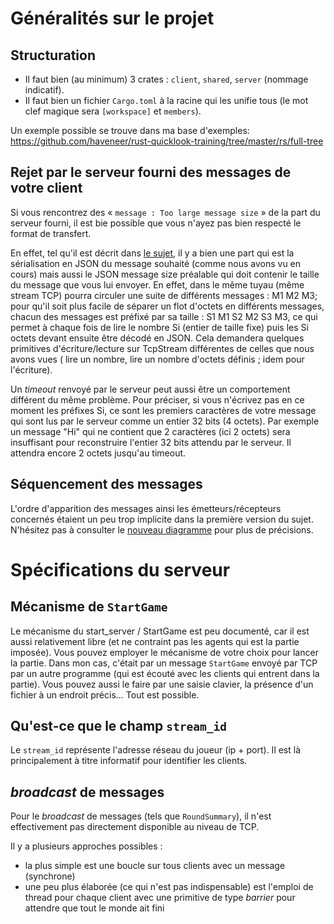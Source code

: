 # Généralités sur le projet

## Structuration

* Il faut bien (au minimum) 3 crates : `client`, `shared`, `server` (nommage indicatif).
* Il faut bien un fichier `Cargo.toml` à la racine qui les unifie tous (le mot clef magique sera `[workspace]`
  et `members`).

Un exemple possible se trouve dans ma base d'exemples:
https://github.com/haveneer/rust-quicklook-training/tree/master/rs/full-tree

## Rejet par le serveur fourni des messages de votre client

Si vous rencontrez des « `message : Too large message size` » de la part du serveur fourni, il est bie possible que vous
n'ayez pas bien respecté le format de transfert.

En effet, tel qu'il est décrit
dans [le sujet](https://github.com/haveneer-training/la-patate-chaude#le-protocole-déchange), il y a
bien une part qui est la sérialisation en JSON du message souhaité (comme nous avons vu en cours) mais aussi le JSON
message size préalable qui doit contenir le taille du message que vous lui envoyer.
En effet, dans le même tuyau (même stream TCP) pourra circuler une suite de différents messages : M1 M2 M3; pour qu'il
soit plus facile de séparer un flot d'octets en différents messages, chacun des messages est préfixé par sa taille : S1
M1 S2 M2 S3 M3, ce qui permet à chaque fois de lire le nombre Si (entier de taille fixe) puis les Si octets devant
ensuite être décodé en JSON.
Cela demandera quelques primitives d'écriture/lecture sur TcpStream différentes de celles que nous avons vues (
lire un nombre, lire un nombre d'octets définis ; idem pour l'écriture).

Un *timeout* renvoyé par le serveur peut aussi être un comportement différent du même problème.
Pour préciser, si vous n'écrivez pas en ce moment les préfixes Si, ce sont les premiers caractères de votre message qui
sont lus par le serveur comme un entier 32 bits (4 octets). Par exemple un message "Hi" qui ne contient que 2 caractères
(ici 2 octets) sera insuffisant pour reconstruire l'entier 32 bits attendu par le serveur. Il attendra encore 2 octets
jusqu'au timeout.

## Séquencement des messages

L'ordre d'apparition des messages ainsi les émetteurs/récepteurs concernés étaient un peu trop implicite dans la
première version du sujet. N'hésitez pas à consulter
le [nouveau diagramme](https://github.com/haveneer-training/la-patate-chaude#séquencement-des-messages) pour plus de
précisions.

# Spécifications du serveur

## Mécanisme de `StartGame`

Le mécanisme du start_server / StartGame est peu documenté, car il est aussi relativement libre (et ne contraint pas les
agents qui est la partie imposée).
Vous pouvez employer le mécanisme de votre choix pour lancer la partie. Dans mon cas, c'était par un message `StartGame`
envoyé par TCP par un autre programme (qui est écouté avec les clients qui entrent dans la partie). Vous pouvez aussi le
faire par une saisie clavier, la présence d'un fichier à un endroit précis... Tout est possible.

## Qu'est-ce que le champ `stream_id`

Le `stream_id` représente l'adresse réseau du joueur (ip + port). Il est là principalement à titre informatif pour
identifier les clients.

## *broadcast* de messages

Pour le *broadcast* de messages (tels que `RoundSummary`), il n'est effectivement pas directement disponible au niveau
de
TCP.

Il y a plusieurs approches possibles :

- la plus simple est une boucle sur tous clients avec un message (synchrone)
- une peu plus élaborée (ce qui n'est pas indispensable) est l'emploi de thread pour chaque client avec une primitive
  de type *barrier* pour attendre que tout le monde ait fini

